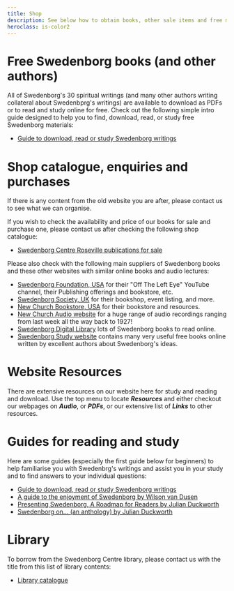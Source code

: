 ```yaml
---
title: Shop
description: See below how to obtain books, other sale items and free material
heroclass: is-color2
---
```


# Free Swedenborg books (and other authors)

All of Swedenborg's 30 spiritual writings (and many other authors writing collateral about Swedenbprg's writings) are available to download as PDFs or to read and study online for free. Check out the following simple intro guide designed to help you to find, download, read, or study free Swedenborg materials:

- [Guide to download, read or study Swedenborg writings](https://static.swedenborg.com.au/pdf/books/readingandstudyguide.pdf)

# Shop catalogue, enquiries and purchases

If there is any content from the old website you are after, please contact us to see what we can organise.

If you wish to check the availability and price of our books for sale and purchase one, please contact us after checking the following shop catalogue: 

- [Swedenborg Centre Roseville publications for sale](https://static.swedenborg.com.au/pdf/books/ShopInventoryItems.pdf)

Please also check with the following main suppliers of Swedenborg books and these other websites with similar online books and audio lectures:

- [Swedenborg Foundation, USA](https://swedenborg.com/) for their "Off The Left Eye" YouTube channel, their Publishing offerings and bookstore, etc.
- [Swedenborg Society, UK](https://www.swedenborg.org.uk/) for their bookshop, event listing, and more.
- [New Church Bookstore, USA](https://newchurch.org/resources/books-and-media/) for their bookstore and resources.
- [New Church Audio website](https://newchurchaudio.org/) for a huge range of audio recordings ranging from last week all the way back to 1927!
- [Swedenborg Digital Library](https://swedenborgdigitallibrary.org) lots of Swedenborg books to read online.
- [Swedenborg Study website](http://www.swedenborgstudy.com/websites.htm) contains many very useful free books online written by excellent authors about Swedenborg's ideas.

# Website Resources

There are extensive resources on our website here for study and reading and download. Use the top menu to locate _**Resources**_ and either checkout our webpages on _**Audio**_, or _**PDFs**_, or our extensive list of _**Links**_ to other resources.

# Guides for reading and study 

Here are some guides (especially the first guide below for beginners) to help familiarise you with Swedenbrg's writings and assist you in your study and to find answers to your individual questions:

- [Guide to download, read or study Swedenborg writings](https://static.swedenborg.com.au/pdf/books/readingandstudyguide.pdf)
- [A guide to the enjoyment of Swedenborg by Wilson van Dusen](https://static.swedenborg.com.au/pdf/books/guidetoenjoyingswedenborg.pdf)
- [Presenting Swedenborg, A Roadmap for Readers by Julian Duckworth](https://static.swedenborg.com.au/pdf/books/presentingswedenborg.pdf)
- [Swedenborg on... (an anthology) by Julian Duckworth](https://static.swedenborg.com.au/pdf/books/swedenborganthology.pdf)

# Library

To borrow from the Swedenborg Centre library, please contact us with the title from this list of library contents:

- [Library catalogue](https://static.swedenborg.com.au/pdf/books/swedenborgcentrelibrarycatalogue.pdf)
